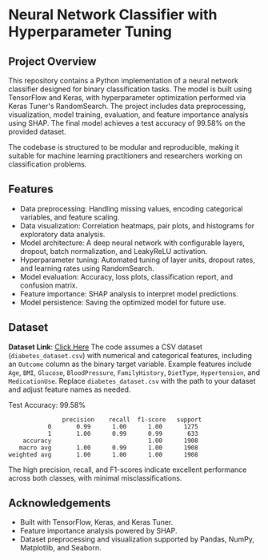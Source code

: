 # Neural Network Classifier with Hyperparameter Tuning

## Project Overview

This repository contains a Python implementation of a neural network classifier designed for binary classification tasks. The model is built using TensorFlow and Keras, with hyperparameter optimization performed via Keras Tuner's RandomSearch. The project includes data preprocessing, visualization, model training, evaluation, and feature importance analysis using SHAP. The final model achieves a test accuracy of 99.58% on the provided dataset.

The codebase is structured to be modular and reproducible, making it suitable for machine learning practitioners and researchers working on classification problems.

## Features

- Data preprocessing: Handling missing values, encoding categorical variables, and feature scaling.
- Data visualization: Correlation heatmaps, pair plots, and histograms for exploratory data analysis.
- Model architecture: A deep neural network with configurable layers, dropout, batch normalization, and LeakyReLU activation.
- Hyperparameter tuning: Automated tuning of layer units, dropout rates, and learning rates using RandomSearch.
- Model evaluation: Accuracy, loss plots, classification report, and confusion matrix.
- Feature importance: SHAP analysis to interpret model predictions.
- Model persistence: Saving the optimized model for future use.

## Dataset
**Dataset Link**: [Click Here](https://www.kaggle.com/datasets/asinow/diabetes-dataset)
The code assumes a CSV dataset (`diabetes_dataset.csv`) with numerical and categorical features, including an `Outcome` column as the binary target variable. Example features include `Age`, `BMI`, `Glucose`, `BloodPressure`, `FamilyHistory`, `DietType`, `Hypertension`, and `MedicationUse`. Replace `diabetes_dataset.csv` with the path to your dataset and adjust feature names as needed.

Test Accuracy: 99.58%

                   precision    recall  f1-score   support
               0       0.99      1.00      1.00      1275
               1       1.00      0.99      0.99       633
        accuracy                           1.00      1908
       macro avg       1.00      0.99      1.00      1908
    weighted avg       1.00      1.00      1.00      1908
    
  The high precision, recall, and F1-scores indicate excellent performance across both classes, with minimal misclassifications.

## Acknowledgements

- Built with TensorFlow, Keras, and Keras Tuner.
- Feature importance analysis powered by SHAP.
- Dataset preprocessing and visualization supported by Pandas, NumPy, Matplotlib, and Seaborn.
